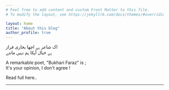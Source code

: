 ```yaml
---
# Feel free to add content and custom Front Matter to this file.
# To modify the layout, see https://jekyllrb.com/docs/themes/#overriding-theme-defaults

layout: home
title: "About this blog"
author_profile: true
---
```

<p>
اک شاعر ہے اچھا بخاری فراز<br>
  ہے خیال آپکا ہَم نہیں مانتے<br>
</p>




<p>
A remarkable poet, "Bukhari Faraz" is ; <br>
It's your opinion, I don't agree !<br>
</p>


<p>
Read full <a>here</a>..
</p>

<hr>
